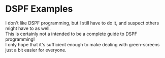 # DSPF Examples

I don't like DSPF programming, but I still have to do it, and suspect others might have to as well.  
This is certainly not a intended to be a complete guide to DSPF programming!   
I only hope that it's sufficient enough to make dealing with green-screens just a bit easier for everyone.
